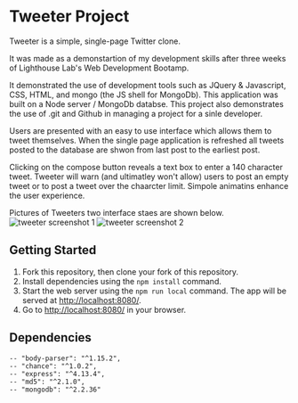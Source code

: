 # Tweeter Project

Tweeter is a simple, single-page Twitter clone.

It was made as a demonstartion of my development skills after three weeks of Lighthouse Lab's
Web Development Bootamp.

It demonstrated the use of development tools such as JQuery & Javascript, CSS, HTML, and mongo (the JS shell for MongoDb).
This application  was built on a Node server / MongoDb databse.
This project also demonstrates the use of .git and Github in managing a project for a sinle developer.

Users are presented with an easy to use interface which allows them to tweet themselves. When the single page application is refreshed all tweets posted to the database are shwon from last post to the earliest post.

Clicking on the compose button reveals a text box to enter a 140 character tweet. Tweeter will warn (and ultimatley won't allow) users to post an empty tweet or to post a tweet over the chaarcter limit. Simpole animatins enhance the user experience.



Pictures of Tweeters two interface staes are shown below.
![tweeter screenshot 1](https://github.com/TimberTrader/imagesforReadMe)
![tweeter screenshot 2](https://github.com/TimberTrader/imagesforReadMe)

## Getting Started

1. Fork this repository, then clone your fork of this repository.
2. Install dependencies using the `npm install` command.
3. Start the web server using the `npm run local` command. The app will be served at <http://localhost:8080/>.
4. Go to <http://localhost:8080/> in your browser.

## Dependencies
    -- "body-parser": "^1.15.2",
    -- "chance": "^1.0.2",
    -- "express": "^4.13.4",
    -- "md5": "^2.1.0",
    -- "mongodb": "^2.2.36"
